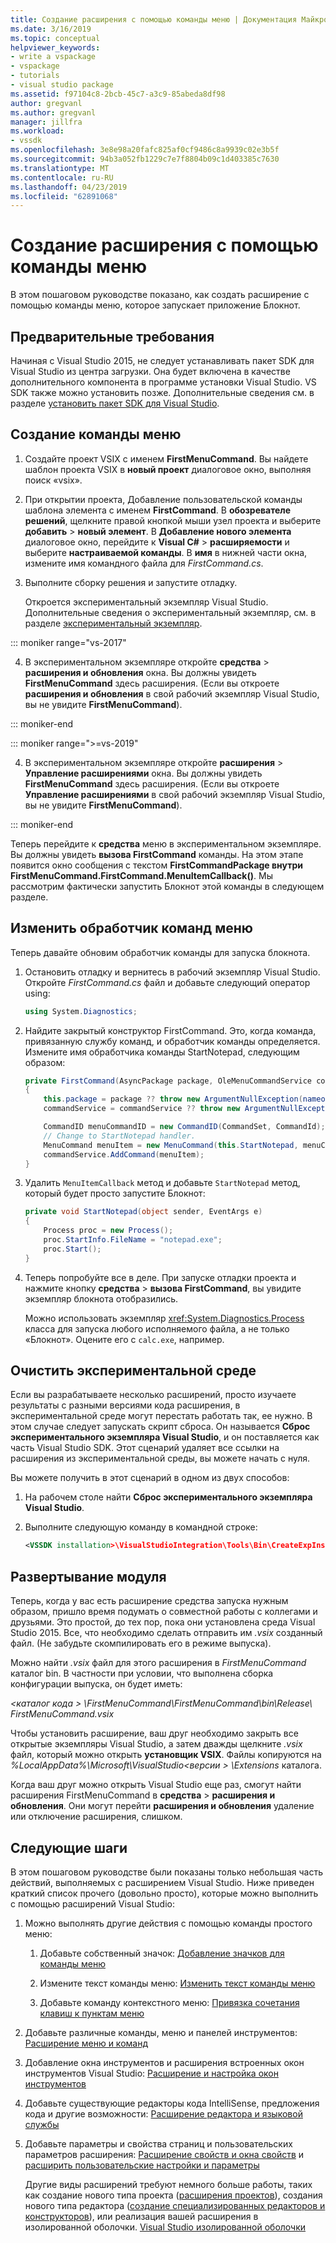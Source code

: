 ```yaml
---
title: Создание расширения с помощью команды меню | Документация Майкрософт
ms.date: 3/16/2019
ms.topic: conceptual
helpviewer_keywords:
- write a vspackage
- vspackage
- tutorials
- visual studio package
ms.assetid: f97104c8-2bcb-45c7-a3c9-85abeda8df98
author: gregvanl
ms.author: gregvanl
manager: jillfra
ms.workload:
- vssdk
ms.openlocfilehash: 3e8e98a20fafc825af0cf9486c8a9939c02e3b5f
ms.sourcegitcommit: 94b3a052fb1229c7e7f8804b09c1d403385c7630
ms.translationtype: MT
ms.contentlocale: ru-RU
ms.lasthandoff: 04/23/2019
ms.locfileid: "62891068"
---
```

# <a name="create-an-extension-with-a-menu-command"></a>Создание расширения с помощью команды меню

В этом пошаговом руководстве показано, как создать расширение с помощью команды меню, которое запускает приложение Блокнот.

## <a name="prerequisites"></a>Предварительные требования

Начиная с Visual Studio 2015, не следует устанавливать пакет SDK для Visual Studio из центра загрузки. Она будет включена в качестве дополнительного компонента в программе установки Visual Studio. VS SDK также можно установить позже. Дополнительные сведения см. в разделе [установить пакет SDK для Visual Studio](../extensibility/installing-the-visual-studio-sdk.md).

## <a name="create-a-menu-command"></a>Создание команды меню

1. Создайте проект VSIX с именем **FirstMenuCommand**. Вы найдете шаблон проекта VSIX в **новый проект** диалоговое окно, выполняя поиск «vsix».

2. При открытии проекта, Добавление пользовательской команды шаблона элемента с именем **FirstCommand**. В **обозревателе решений**, щелкните правой кнопкой мыши узел проекта и выберите **добавить** > **новый элемент**. В **Добавление нового элемента** диалоговое окно, перейдите к **Visual C#** > **расширяемости** и выберите **настраиваемой команды**. В **имя** в нижней части окна, измените имя командного файла для *FirstCommand.cs*.

3. Выполните сборку решения и запустите отладку.

    Откроется экспериментальный экземпляр Visual Studio. Дополнительные сведения о экспериментальный экземпляр, см. в разделе [экспериментальный экземпляр](../extensibility/the-experimental-instance.md).

::: moniker range="vs-2017"

4. В экспериментальном экземпляре откройте **средства** > **расширения и обновления** окна. Вы должны увидеть **FirstMenuCommand** здесь расширения. (Если вы откроете **расширения и обновления** в свой рабочий экземпляр Visual Studio, вы не увидите **FirstMenuCommand**).

::: moniker-end

::: moniker range=">=vs-2019"

4. В экспериментальном экземпляре откройте **расширения** > **Управление расширениями** окна. Вы должны увидеть **FirstMenuCommand** здесь расширения. (Если вы откроете **Управление расширениями** в свой рабочий экземпляр Visual Studio, вы не увидите **FirstMenuCommand**).

::: moniker-end

Теперь перейдите к **средства** меню в экспериментальном экземпляре. Вы должны увидеть **вызова FirstCommand** команды. На этом этапе появится окно сообщения с текстом **FirstCommandPackage внутри FirstMenuCommand.FirstCommand.MenuItemCallback()**. Мы рассмотрим фактически запустить Блокнот этой команды в следующем разделе.

## <a name="change-the-menu-command-handler"></a>Изменить обработчик команд меню

Теперь давайте обновим обработчик команды для запуска блокнота.

1. Остановить отладку и вернитесь в рабочий экземпляр Visual Studio. Откройте *FirstCommand.cs* файл и добавьте следующий оператор using:

    ```csharp
    using System.Diagnostics;
    ```

2. Найдите закрытый конструктор FirstCommand. Это, когда команда, привязанную службу команд, и обработчик команды определяется. Измените имя обработчика команды StartNotepad, следующим образом:

    ```csharp
    private FirstCommand(AsyncPackage package, OleMenuCommandService commandService)
    {
        this.package = package ?? throw new ArgumentNullException(nameof(package));
        commandService = commandService ?? throw new ArgumentNullException(nameof(commandService));

        CommandID menuCommandID = new CommandID(CommandSet, CommandId);
        // Change to StartNotepad handler.
        MenuCommand menuItem = new MenuCommand(this.StartNotepad, menuCommandID);
        commandService.AddCommand(menuItem);
    }
    ```

3. Удалить `MenuItemCallback` метод и добавьте `StartNotepad` метод, который будет просто запустите Блокнот:

    ```csharp
    private void StartNotepad(object sender, EventArgs e)
    {
        Process proc = new Process();
        proc.StartInfo.FileName = "notepad.exe";
        proc.Start();
    }
    ```

4. Теперь попробуйте все в деле. При запуске отладки проекта и нажмите кнопку **средства** > **вызова FirstCommand**, вы увидите экземпляр блокнота отобразились.

    Можно использовать экземпляр <xref:System.Diagnostics.Process> класса для запуска любого исполняемого файла, а не только «Блокнот». Оцените его с `calc.exe`, например.

## <a name="clean-up-the-experimental-environment"></a>Очистить экспериментальной среде

Если вы разрабатываете несколько расширений, просто изучаете результаты с разными версиями кода расширения, в экспериментальной среде могут перестать работать так, ее нужно. В этом случае следует запускать скрипт сброса. Он называется **Сброс экспериментального экземпляра Visual Studio**, и он поставляется как часть Visual Studio SDK. Этот сценарий удаляет все ссылки на расширения из экспериментальной среды, вы можете начать с нуля.

Вы можете получить в этот сценарий в одном из двух способов:

1. На рабочем столе найти **Сброс экспериментального экземпляра Visual Studio**.

2. Выполните следующую команду в командной строке:

    ```xml
    <VSSDK installation>\VisualStudioIntegration\Tools\Bin\CreateExpInstance.exe /Reset /VSInstance=<version> /RootSuffix=Exp && PAUSE

    ```

## <a name="deploy-your-extension"></a>Развертывание модуля

Теперь, когда у вас есть расширение средства запуска нужным образом, пришло время подумать о совместной работы с коллегами и друзьями. Это простой, до тех пор, пока они установлена среда Visual Studio 2015. Все, что необходимо сделать отправить им *.vsix* созданный файл. (Не забудьте скомпилировать его в режиме выпуска).

Можно найти *.vsix* файл для этого расширения в *FirstMenuCommand* каталог bin. В частности при условии, что выполнена сборка конфигурации выпуска, он будет иметь:

*\<каталог кода > \FirstMenuCommand\FirstMenuCommand\bin\Release\ FirstMenuCommand.vsix*

Чтобы установить расширение, ваш друг необходимо закрыть все открытые экземпляры Visual Studio, а затем дважды щелкните *.vsix* файл, который можно открыть **установщик VSIX**. Файлы копируются на *%LocalAppData%\Microsoft\VisualStudio\<версии > \Extensions* каталога.

Когда ваш друг можно открыть Visual Studio еще раз, смогут найти расширения FirstMenuCommand в **средства** > **расширения и обновления**. Они могут перейти **расширения и обновления** удаление или отключение расширения, слишком.

## <a name="next-steps"></a>Следующие шаги

В этом пошаговом руководстве были показаны только небольшая часть действий, выполняемых с расширением Visual Studio. Ниже приведен краткий список прочего (довольно просто), которые можно выполнить с помощью расширений Visual Studio:

1. Можно выполнять другие действия с помощью команды простого меню:

   1. Добавьте собственный значок: [Добавление значков для команды меню](../extensibility/adding-icons-to-menu-commands.md)

   2. Измените текст команды меню: [Изменить текст команды меню](../extensibility/changing-the-text-of-a-menu-command.md)

   3. Добавьте команду контекстного меню: [Привязка сочетания клавиш к пунктам меню](../extensibility/binding-keyboard-shortcuts-to-menu-items.md)

2. Добавьте различные команды, меню и панелей инструментов: [Расширение меню и команд](../extensibility/extending-menus-and-commands.md)

3. Добавление окна инструментов и расширения встроенных окон инструментов Visual Studio: [Расширение и настройка окон инструментов](../extensibility/extending-and-customizing-tool-windows.md)

4. Добавьте существующие редакторы кода IntelliSense, предложения кода и другие возможности: [Расширение редактора и языковой службы](../extensibility/extending-the-editor-and-language-services.md)

5. Добавьте параметры и свойства страниц и пользовательских параметров расширения: [Расширение свойств и окна свойств](../extensibility/extending-properties-and-the-property-window.md) и [расширить пользовательские настройки и параметры](../extensibility/extending-user-settings-and-options.md)

   Другие виды расширений требуют немного больше работы, таких как создание нового типа проекта ([расширения проектов](../extensibility/extending-projects.md)), создания нового типа редактора ([создание специализированных редакторов и конструкторов](../extensibility/creating-custom-editors-and-designers.md)), или реализация вашей расширения в изолированной оболочки. [Visual Studio изолированной оболочки](/visualstudio/extensibility/shell/visual-studio-isolated-shell)
